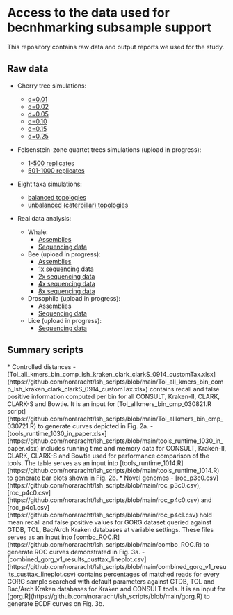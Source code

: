 # Access to the data used for becnhmarking subsample support

This repository contains raw data and output reports we used for the study.

## Raw data
* Cherry tree simulations:
    - [d=0.01](https://tera-trees.com/data/consult/v1.0.0/d0.01_100sims.tar.gz)
    - [d=0.02](https://tera-trees.com/data/consult/v1.0.0/d0.02_100sims.tar.gz)
    - [d=0.05](https://tera-trees.com/data/consult/v1.0.0/d0.05_100sims.tar.gz)
    - [d=0.10](https://tera-trees.com/data/consult/v1.0.0/d0.10_100sims.tar.gz)
    - [d=0.15](https://tera-trees.com/data/consult/v1.0.0/d0.15_100sims.tar.gz)
    - [d=0.25](https://tera-trees.com/data/consult/v1.0.0/d0.25_100sims.tar.gz)
    
* Felsenstein-zone quartet trees simulations (upload in progress):
    - [1-500 replicates]()
    - [501-1000 replicates]()
    

* Eight taxa simulations:
    - [balanced topologies](https://tera-trees.com/data/consult/v1.0.0/balanced_unif_0.00001.tar.gz)
    - [unbalanced (caterpillar) topologies](https://tera-trees.com/data/consult/v1.0.0/caterpillar_unif_0.00001.tar.gz)

* Real data analysis:
    * Whale:
        - [Assemblies](https://tera-trees.com/data/consult/v1.0.0/whales_asm.tar.gz)
        - [Sequencing data](https://tera-trees.com/data/consult/v1.0.0/whales_new_analysis.tar.gz)
    * Bee (upload in progress):
        - [Assemblies]()
        - [1x sequencing data]()
        - [2x sequencing data]()
        - [4x sequencing data]()
        - [8x sequencing data]()
    * Drosophila (upload in progress):
        - [Assemblies]()
        - [Sequencing data]()
    * Lice (upload in progress):
        - [Sequencing data]()




## Summary scripts

<!--This section contains summary data tables and scripts we used to processes them.--!>


* Controlled distances
  - [Tol_all_kmers_bin_comp_lsh_kraken_clark_clarkS_0914_customTax.xlsx](https://github.com/noraracht/lsh_scripts/blob/main/Tol_all_kmers_bin_comp_lsh_kraken_clark_clarkS_0914_customTax.xlsx) contains recall and false positive information computed per bin for all CONSULT, Kraken-II, CLARK, CLARK-S and Bowtie. It is an input for [Tol_allkmers_bin_cmp_030821.R script](https://github.com/noraracht/lsh_scripts/blob/main/Tol_allkmers_bin_cmp_030721.R) to generate curves depicted in Fig. 2a. 
  
   - [tools_runtime_1030_in_paper.xlsx](https://github.com/noraracht/lsh_scripts/blob/main/tools_runtime_1030_in_paper.xlsx) includes running time and memory data for CONSULT, Kraken-II, CLARK, CLARK-S and Bowtie used for performance comparison of the tools. The table serves as an input into [tools_runtime_1014.R](https://github.com/noraracht/lsh_scripts/blob/main/tools_runtime_1014.R) to generate bar plots shown in Fig. 2b. 
    
    
* Novel genomes
   - [roc_p3c0.csv](https://github.com/noraracht/lsh_scripts/blob/main/roc_p3c0.csv), [roc_p4c0.csv](https://github.com/noraracht/lsh_scripts/blob/main/roc_p4c0.csv) and [roc_p4c1.csv](https://github.com/noraracht/lsh_scripts/blob/main/roc_p4c1.csv) hold mean recall and false positive values for GORG dataset queried against  GTDB, TOL, Bac/Arch Kraken databases at variable settings. These files serves as an input into [combo_ROC.R](https://github.com/noraracht/lsh_scripts/blob/main/combo_ROC.R) to generate ROC curves demonstrated in Fig. 3a.
     
   - [combined_gorg_v1_results_custtax_lineplot.csv](https://github.com/noraracht/lsh_scripts/blob/main/combined_gorg_v1_results_custtax_lineplot.csv) contains percentages of matched reads for every GORG sample searched with default parameters against GTDB, TOL and Bac/Arch Kraken databases for Kraken and CONSULT tools. It is an input for [gorg.R](https://github.com/noraracht/lsh_scripts/blob/main/gorg.R) to generate ECDF curves on Fig. 3b.
    
